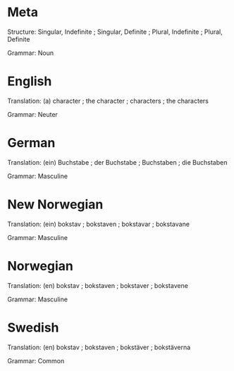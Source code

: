 Meta
====

Structure: Singular, Indefinite ; Singular, Definite ; Plural, Indefinite ; Plural, Definite

Grammar:   Noun



English
=======

Translation: (a) character ; the character ; characters ; the characters

Grammar:     Neuter



German
======

Translation: (ein) Buchstabe ; der Buchstabe ; Buchstaben ; die Buchstaben

Grammar:     Masculine



New Norwegian
=============

Translation: (ein) bokstav ; bokstaven ; bokstavar ; bokstavane

Grammar:     Masculine



Norwegian
=========

Translation: (en) bokstav ; bokstaven ; bokstaver ; bokstavene

Grammar:     Masculine



Swedish
=======

Translation: (en) bokstav ; bokstaven ; bokstäver ; bokstäverna

Grammar:     Common
